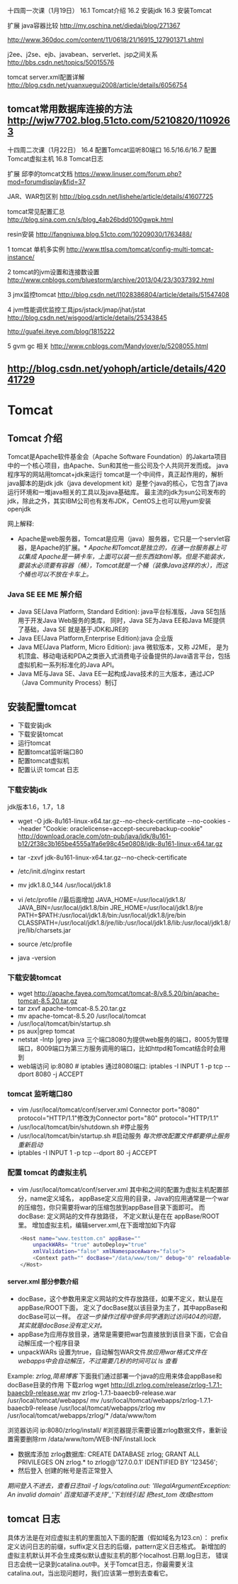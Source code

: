 十四周一次课（1月19日）
16.1 Tomcat介绍
16.2 安装jdk
16.3 安装Tomcat

扩展
java容器比较 http://my.oschina.net/diedai/blog/271367 

  
  http://www.360doc.com/content/11/0618/21/16915_127901371.shtml 

  j2ee、j2se、ejb、javabean、serverlet、jsp之间关系 http://bbs.csdn.net/topics/50015576 

  tomcat server.xml配置详解  http://blog.csdn.net/yuanxuegui2008/article/details/6056754 

  tomcat常用数据库连接的方法  http://wjw7702.blog.51cto.com/5210820/1109263
  ---------------------------------------------------------------------------------
  十四周二次课（1月22日）
16.4 配置Tomcat监听80端口
16.5/16.6/16.7 配置Tomcat虚拟主机
16.8 Tomcat日志

扩展
邱李的tomcat文档 https://www.linuser.com/forum.php?mod=forumdisplay&fid=37 

JAR、WAR包区别  http://blog.csdn.net/lishehe/article/details/41607725 

tomcat常见配置汇总  http://blog.sina.com.cn/s/blog_4ab26bdd0100gwpk.html 

resin安装 http://fangniuwa.blog.51cto.com/10209030/1763488/ 

1 tomcat  单机多实例
http://www.ttlsa.com/tomcat/config-multi-tomcat-instance/ 

2 tomcat的jvm设置和连接数设置
http://www.cnblogs.com/bluestorm/archive/2013/04/23/3037392.html 

3 jmx监控tomcat
http://blog.csdn.net/l1028386804/article/details/51547408 

4 jvm性能调优监控工具jps/jstack/jmap/jhat/jstat
http://blog.csdn.net/wisgood/article/details/25343845 

 
http://guafei.iteye.com/blog/1815222 

5 gvm gc 相关
http://www.cnblogs.com/Mandylover/p/5208055.html 

http://blog.csdn.net/yohoph/article/details/42041729 
---------------------------------------------------------------

# Tomcat 

## Tomcat 介绍

 Tomcat是Apache软件基金会（Apache Software Foundation）的Jakarta项目中的一个核心项目，由Apache、Sun和其他一些公司及个人共同开发而成。
 java程序写的网站用tomcat+jdk来运行
 tomcat是一个中间件，真正起作用的，解析java脚本的是jdk
 jdk（java development kit）是整个java的核心，它包含了java运行环境和一堆java相关的工具以及java基础库。
 最主流的jdk为sun公司发布的jdk，除此之外，其实IBM公司也有发布JDK，CentOS上也可以用yum安装openjdk

网上解释:
* Apache是web服务器，Tomcat是应用（java）服务器，它只是一个servlet容器，是Apache的扩展。*
*Apache和Tomcat是独立的，在通一台服务器上可以集成*
*Apache是一辆卡车，上面可以装一些东西如html等。但是不能装水，要装水必须要有容器（桶），Tomcat就是一个桶（装像Java这样的水），而这
    个桶也可以不放在卡车上。*

### Java SE EE ME 解介绍

* Java SE(Java Platform, Standard Edition): java平台标准版，Java SE包括用于开发Java Web服务的类库，
  同时，Java SE为Java EE和Java ME提供了基础，Java SE 就是基于JDK和JRE的
* Java EE(Java Platform,Enterprise Edition):java 企业版
* Java ME(Java Platform, Micro Edition): java 微软版本，又称 J2ME，
  是为机顶盒、移动电话和PDA之类嵌入式消费电子设备提供的Java语言平台，包括虚拟机和一系列标准化的Java API。
* Java ME与Java SE、Java EE一起构成Java技术的三大版本，通过JCP（Java Community Process）制订

## 安装配置tomcat

* 下载安装jdk
* 下载安装tomcat
* 运行tomcat
* 配置tomcat监听端口80
* 配置tomcat虚拟机
* 配置认识 tomcat 日志


### 下载安装jdk

jdk版本1.6，1.7，1.8

* wget -O jdk-8u161-linux-x64.tar.gz--no-check-certificate --no-cookies --header "Cookie: oraclelicense=accept-securebackup-cookie" http://download.oracle.com/otn-pub/java/jdk/8u161-b12/2f38c3b165be4555a1fa6e98c45e0808/jdk-8u161-linux-x64.tar.gz


* tar -zxvf jdk-8u161-linux-x64.tar.gz--no-check-certificate
* /etc/init.d/nginx restart
* mv jdk1.8.0_144 /usr/local/jdk1.8
* vi /etc/profile //最后面增加
   JAVA_HOME=/usr/local/jdk1.8/
   JAVA_BIN=/usr/local/jdk1.8/bin
   JRE_HOME=/usr/local/jdk1.8/jre
   PATH=$PATH:/usr/local/jdk1.8/bin:/usr/local/jdk1.8/jre/bin
   CLASSPATH=/usr/local/jdk1.8/jre/lib:/usr/local/jdk1.8/lib:/usr/local/jdk1.8/jre/lib/charsets.jar 

* source /etc/profile
* java -version

### 下载安装tomcat

* wget http://apache.fayea.com/tomcat/tomcat-8/v8.5.20/bin/apache-tomcat-8.5.20.tar.gz
* tar zxvf apache-tomcat-8.5.20.tar.gz
* mv apache-tomcat-8.5.20 /usr/local/tomcat
* /usr/local/tomcat/bin/startup.sh
* ps aux|grep tomcat
* netstat -lntp |grep java
  三个端口8080为提供web服务的端口，8005为管理端口，8009端口为第三方服务调用的端口，比如httpd和Tomcat结合时会用到
* web端访问 ip:8080 # iptables 通过8080端口: iptables -I INPUT 1 -p tcp --dport 8080 -j ACCEPT

### tomcat 监听端口80

* vim /usr/local/tomcat/conf/server.xml
    Connector port="8080" protocol="HTTP/1.1"修改为Connector port="80" protocol="HTTP/1.1"
* /usr/local/tomcat/bin/shutdown.sh  #停止服务
* /usr/local/tomcat/bin/startup.sh   #启动服务
*每次修改配置文件都要停止服务重新启动*
* iptables -I INPUT 1 -p tcp --dport 80 -j ACCEPT

### 配置 tomcat 的虚拟主机

* vim /usr/local/tomcat/conf/server.xml
    其中<Host>和</Host>之间的配置为虚拟主机配置部分，name定义域名，
    appBase定义应用的目录，Java的应用通常是一个war的压缩包，你只需要将war的压缩包放到appBase目录下面即可。
    而docBase: 定义网站的文件存放路径， 不定义默认是在在 appBase/ROOT里。
    增加虚拟主机，编辑server.xml,在</Host>下面增加如下内容

```BASH    
    <Host name="www.testtom.cn" appBase=""
        unpackWARs= "true" autoDeploy="true"
        xmlValidation="false" xmlNamespaceAware="false">
        <Context path="" docBase="/data/www/tom/" debug="0" reloadable="true" crossContext="true"/>
    </Host>
```
#### server.xml 部分参数介绍
 
* docBase，这个参数用来定义网站的文件存放路径，如果不定义，默认是在appBase/ROOT下面，
  定义了docBase就以该目录为主了，其中appBase和docBase可以一样。
  *在这一步操作过程中很多同学遇到过访问404的问题，其实就是docBase没有定义对。*
* appBase为应用存放目录，通常是需要把war包直接放到该目录下面，它会自动解压成一个程序目录
* unpackWARs 设置为true，自动解包WAR文件*放应用war格式文件在webapps中会自动解压，不过需要几秒的时间可以 ls 查看*

Example:
 *zrlog,简易博客*
 下面我们通过部署一个java的应用来体会appBase和docBase目录的作用
 下载zrlog wget http://dl.zrlog.com/release/zrlog-1.7.1-baaecb9-release.war
 mv zrlog-1.7.1-baaecb9-release.war /usr/local/tomcat/webapps/
 mv /usr/local/tomcat/webapps/zrlog-1.7.1-baaecb9-release /usr/local/tomcat/webapps/zrlog
 mv /usr/local/tomcat/webapps/zrlog/* /data/www/tom

 浏览器访问 ip:8080/zrlog/install/ #浏览器提示需要设置zrlog数据文件，重新设置需要删除rm /data/www/tom/WEB-INF/install.lock

* 数据库添加 zrlog数据库:
    CREATE DATABASE zrlog;
    GRANT ALL PRIVILEGES  ON zrlog.* to zrlog@'127.0.0.1' IDENTIFIED BY '123456';
* 然后登入 创建的帐号是否正常登入

*期间登入不进去，查看日志tail -f logs/catalina.out: 'IllegalArgumentException: An invalid domain' 百度知道不支持'_'下划线引起 把test_tom 改成testtom*


## tomcat 日志

具体方法是在对应虚拟主机的<Host></Host>里面加入下面的配置（假如域名为123.cn）：
<Valve className="org.apache.catalina.valves.AccessLogValve" directory="logs"
         prefix="123.cn_access" suffix=".log"
         pattern="%h %l %u %t &quot;%r&quot; %s %b" />
prefix定义访问日志的前缀，suffix定义日志的后缀，pattern定义日志格式。
新增加的虚拟主机默认并不会生成类似默认虚拟主机的那个localhost.日期.log日志，
错误日志会统一记录到catalina.out中。关于Tomcat日志，你最需要关注catalina.out，当出现问题时，我们应该第一想到去查看它。

